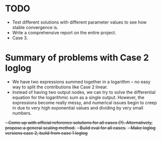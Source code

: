 # TODO
- Test different solutions with different parameter values to see how stable convergence is.
- Write a comprehensive report on the entire project.
- Case 3.





# Summary of problems with Case 2 loglog

- We have two expressions summed together in a logarithm – no easy way to split the contributions like Case 2 linear.
- Instead of having two output nodes, we can try to solve the differential equation for the logarithmic sum as a single output. However, the expressions become really messy, and numerical issues begin to creep in due to very high exponential values and dividing by very small numbers.


~~- Come up with official reference solutions for all cases (?). Alternatively, propose a general scaling method.~~
~~- Build eval for all cases.~~
~~- Make loglog versions case 2, build from case 1 loglog~~
